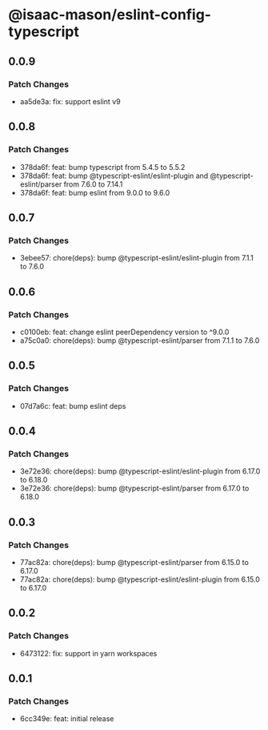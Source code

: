 # @isaac-mason/eslint-config-typescript

## 0.0.9

### Patch Changes

-   aa5de3a: fix: support eslint v9

## 0.0.8

### Patch Changes

-   378da6f: feat: bump typescript from 5.4.5 to 5.5.2
-   378da6f: feat: bump @typescript-eslint/eslint-plugin and @typescript-eslint/parser from 7.6.0 to 7.14.1
-   378da6f: feat: bump eslint from 9.0.0 to 9.6.0

## 0.0.7

### Patch Changes

-   3ebee57: chore(deps): bump @typescript-eslint/eslint-plugin from 7.1.1 to 7.6.0

## 0.0.6

### Patch Changes

-   c0100eb: feat: change eslint peerDependency version to ^9.0.0
-   a75c0a0: chore(deps): bump @typescript-eslint/parser from 7.1.1 to 7.6.0

## 0.0.5

### Patch Changes

-   07d7a6c: feat: bump eslint deps

## 0.0.4

### Patch Changes

-   3e72e36: chore(deps): bump @typescript-eslint/eslint-plugin from 6.17.0 to 6.18.0
-   3e72e36: chore(deps): bump @typescript-eslint/parser from 6.17.0 to 6.18.0

## 0.0.3

### Patch Changes

-   77ac82a: chore(deps): bump @typescript-eslint/parser from 6.15.0 to 6.17.0
-   77ac82a: chore(deps): bump @typescript-eslint/eslint-plugin from 6.15.0 to 6.17.0

## 0.0.2

### Patch Changes

-   6473122: fix: support in yarn workspaces

## 0.0.1

### Patch Changes

-   6cc349e: feat: initial release
